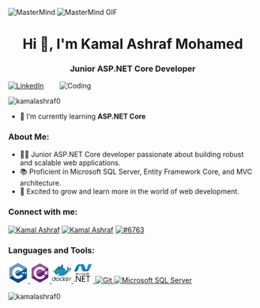 ![MasterMind](https://media.giphy.com/media/1oF1KAEYvmXBMo6uTS/giphy.gif)
<img src="https://media.giphy.com/media/QpVUMRUJGokfqXyfa1/giphy.gif" alt="MasterMind GIF">
<br>
<!-- Add more content below if needed -->

<h1 align="center">Hi 👋, I'm Kamal Ashraf Mohamed</h1>
<h3 align="center">Junior ASP.NET Core Developer</h3>
<img align="right" alt="Coding" width="400" src="https://i.pinimg.com/originals/e8/f4/53/e8f453469a3ec97ecd354df465d73913.gif">

[![LinkedIn](https://img.shields.io/badge/LinkedIn-Connect-blue)](https://www.linkedin.com/in/kamal--ashraf)

<p align="left"> <img src="https://komarev.com/ghpvc/?username=kamalashraf0&label=Profile%20views&color=0e75b6&style=flat" alt="kamalashraf0" /> </p>


- 🌱 I’m currently learning **ASP.NET Core**

<h3 align="left">About Me:</h3>

- 👨‍💻 Junior ASP.NET Core developer passionate about building robust and scalable web applications.
- 📚 Proficient in Microsoft SQL Server, Entity Framework Core, and MVC architecture.
- 🚀 Excited to grow and learn more in the world of web development.

<h3 align="left">Connect with me:</h3>
<p align="left">
  <a href="https://eg.linkedin.com/in/kamal--ashraf/" target="blank"><img align="center" src="https://raw.githubusercontent.com/rahuldkjain/github-profile-readme-generator/master/src/images/icons/Social/linked-in-alt.svg" alt="Kamal Ashraf" height="30" width="40" /></a>
  <a href="https://fb.com/kamal ashraf" target="blank"><img align="center" src="https://raw.githubusercontent.com/rahuldkjain/github-profile-readme-generator/master/src/images/icons/Social/facebook.svg" alt="Kamal Ashraf" height="30" width="40" /></a>
  <a href="https://discord.gg/#6763" target="blank"><img align="center" src="https://raw.githubusercontent.com/rahuldkjain/github-profile-readme-generator/master/src/images/icons/Social/discord.svg" alt="#6763" height="30" width="40" /></a>
</p>

<h3 align="left">Languages and Tools:</h3>
<p align="left">
  <a href="https://www.w3schools.com/cpp/" target="_blank" rel="noreferrer"> <img src="https://raw.githubusercontent.com/devicons/devicon/master/icons/cplusplus/cplusplus-original.svg" alt="C++" width="40" height="40"/> </a>
  <a href="https://www.w3schools.com/cs/" target="_blank" rel="noreferrer"> <img src="https://raw.githubusercontent.com/devicons/devicon/master/icons/csharp/csharp-original.svg" alt="C#" width="40" height="40"/> </a>
  <a href="https://www.docker.com/" target="_blank" rel="noreferrer"> <img src="https://raw.githubusercontent.com/devicons/devicon/master/icons/docker/docker-original-wordmark.svg" alt="Docker" width="40" height="40"/> </a>
  <a href="https://dotnet.microsoft.com/" target="_blank" rel="noreferrer"> <img src="https://raw.githubusercontent.com/devicons/devicon/master/icons/dot-net/dot-net-original-wordmark.svg" alt=".NET" width="40" height="40"/> </a>
  <a href="https://git-scm.com/" target="_blank" rel="noreferrer"> <img src="https://www.vectorlogo.zone/logos/git-scm/git-scm-icon.svg" alt="Git" width="40" height="40"/> </a>
  <a href="https://www.microsoft.com/en-us/sql-server" target="_blank" rel="noreferrer"> <img src="https://www.svgrepo.com/show/303229/microsoft-sql-server-logo.svg" alt="Microsoft SQL Server" width="40" height="40"/> </a>
</p>

<p><img align="center" src="https://github-readme-stats.vercel.app/api/top-langs?username=kamalashraf0&show_icons=true&locale=en&layout=compact" alt="kamalashraf0" /></p>
